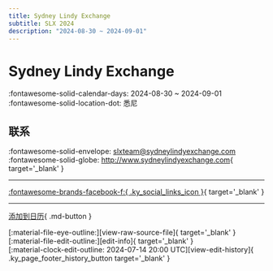 ```yaml
---
title: Sydney Lindy Exchange
subtitle: SLX 2024
description: "2024-08-30 ~ 2024-09-01"
---
```


# Sydney Lindy Exchange 

:fontawesome-solid-calendar-days: 2024-08-30 ~ 2024-09-01  
:fontawesome-solid-location-dot: 悉尼  

## 联系

:fontawesome-solid-envelope: <slxteam@sydneylindyexchange.com>  
:fontawesome-solid-globe: <http://www.sydneylindyexchange.com>{ target='_blank' }  

---

 [:fontawesome-brands-facebook-f:{ .ky_social_links_icon }](https://www.facebook.com/profile.php?id=100064863093984){ target='_blank' }

---

[添加到日历](https://swing.news/ics/zh-Hans/2024/en_AU/sydney-lindy-exchange-2024.ics){ .md-button }

<div class="ky_page_footer" markdown>
<div class="ky_page_footer_trailing" markdown="span">
[:material-file-eye-outline:][view-raw-source-file]{ target='_blank' }
[:material-file-edit-outline:][edit-info]{ target='_blank' }
</div>
<div class="ky_page_footer_leading" markdown="span">
[:material-clock-edit-outline: 2024-07-14 20:00 UTC][view-edit-history]{ .ky_page_footer_history_button target='_blank' }
</div>
</div>

[view-raw-source-file]: https://github.com/swingdance/events/blob/main/2024/en_AU/sydney-lindy-exchange-2024.json "查看原始源文件"
[edit-info]: https://github.com/swingdance/events/issues/new?assignees=&labels=update+event&projects=&template=03-update_entity.yml&title=%5B2024%2Fen_AU%5D%20Sydney%20Lindy%20Exchange&region=en_AU&year=2024&id=sydney-lindy-exchange-2024&name=Sydney%20Lindy%20Exchange&org_id= "编辑信息"

[view-edit-history]: https://github.com/swingdance/events/commits/main/2024/en_AU/sydney-lindy-exchange-2024.json "查看编辑历史"
